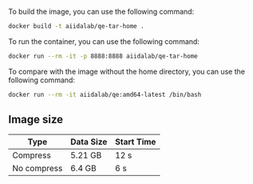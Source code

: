 

To build the image, you can use the following command:

```bash
docker build -t aiidalab/qe-tar-home .
```

To run the container, you can use the following command:

```bash
docker run --rm -it -p 8888:8888 aiidalab/qe-tar-home
```

To compare with the image without the home directory, you can use the following command:

```bash
docker run --rm -it aiidalab/qe:amd64-latest /bin/bash
```




## Image size

| Type         | Data Size | Start Time  |
|--------------|-----------|-------------|
| Compress     | 5.21 GB   | 12 s        |
| No compress  | 6.4 GB    | 6 s         |


